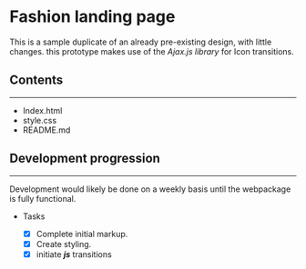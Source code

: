 # Fashion landing page

This is a sample duplicate of an already pre-existing design, with little changes.
this prototype makes use of the _Ajax.js library_ for Icon transitions.

## Contents

---

- Index.html
- style.css
- README.md

## Development progression

---

Development would likely be done on a weekly basis until the webpackage is fully functional.

- Tasks

  - [x] Complete initial markup.
  - [x] Create styling.
  - [x] initiate **_js_** transitions
